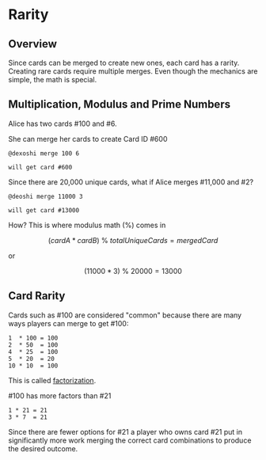 # Rarity

## Overview

Since cards can be merged to create new ones, each card has a rarity. Creating rare cards require multiple merges. Even though the mechanics are simple, the math is special.

## Multiplication, Modulus and Prime Numbers

Alice has two cards #100 and #6.&#x20;

She can merge her cards to create Card ID #600

```
@dexoshi merge 100 6

will get card #600
```

Since there are 20,000 unique cards, what if Alice merges #11,000 and #2?

```
@deoshi merge 11000 3

will get card #13000
```

How? This is where modulus math (%) comes in

$$
(cardA * cardB)\ \% \ totalUniqueCards = mergedCard
$$



or

$$
(11000 * 3)\ \% \ 20000 = 13000
$$

## Card Rarity

Cards such as #100 are considered "common" because there are many ways players can merge to get #100:

```
1  * 100 = 100
2  * 50  = 100
4  * 25  = 100
5  * 20  = 20
10 * 10  = 100
```

This is called [factorization](https://en.wikipedia.org/wiki/Factorization).

\#100 has more factors than #21

```
1 * 21 = 21
3 * 7  = 21
```

Since there are fewer options for #21 a player who owns card #21 put in significantly more work merging the correct card combinations to produce the desired outcome.

